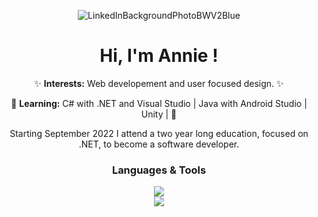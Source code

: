 <div align="center">

![LinkedInBackgroundPhotoBWV2Blue](https://github.com/AnnieOhlen/AnnieOhlen/assets/115146344/eba09a4d-1c5c-4bb0-858e-db7ec7c6424b)
  
</div>

##

<div align="center">
  <h1>Hi, I'm Annie !</h1>
  
✨ <b>Interests:</b> Web developement and user focused design. ✨

🌱 <b>Learning:</b> C# with .NET and Visual Studio | Java with Android Studio | Unity | 🌱
  
  Starting September 2022 I attend a two year long education, focused on .NET, to become a software developer.
</div>

<div align="center">
  <h3>Languages & Tools</h3>
  
  <a href="https://skillicons.dev">
    <img src="https://skillicons.dev/icons?i=html,css,cs,dotnet,java" />
  </a>

  <br>
  
  <a href="https://skillicons.dev">
    <img src="https://skillicons.dev/icons?i=github,androidstudio,blender,visualstudio,vscode" />
  </a>
  
</div>
  
<!--
  <a href="https://github.com/AnnieOhlen/github-readme-stats">
    <img align="right" src="https://github-readme-stats.vercel.app/api/top-langs/?username=AnnieOhlen&layout=compact&langs_count=10&theme=dracula" />
  </a>
-->
